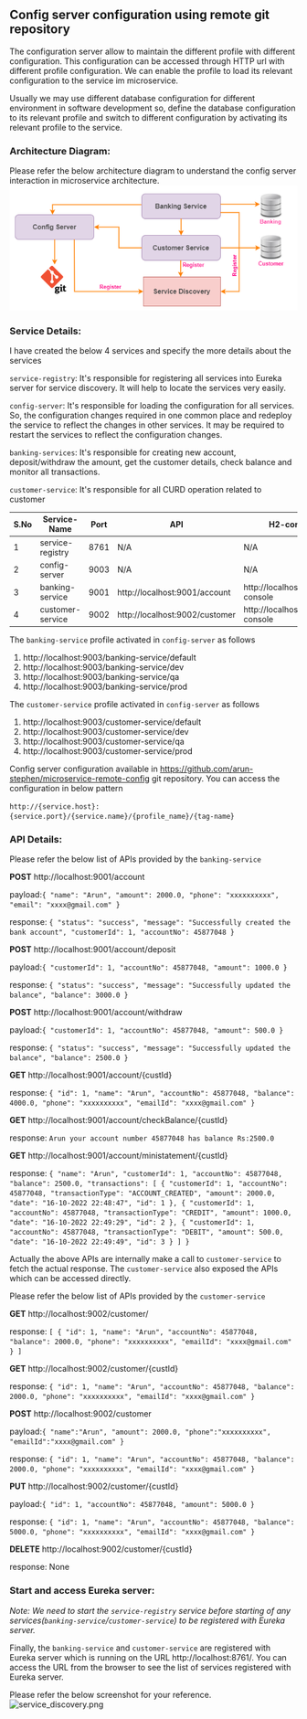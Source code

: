 ## Config server configuration using remote git repository
The configuration server allow to maintain the different profile with different configuration. This configuration can be accessed through HTTP url with different profile configuration. We can enable the profile to load its relevant configuration to the service im microservice. 

Usually we may use different database configuration for different environment in software development so, define the database configuration to its relevant profile and switch to different configuration by activating its relevant profile to the service.

### Architecture Diagram:
Please refer the below architecture diagram to understand the config server interaction in microservice architecture.
![config_remote.png](_img/config_remote.png)

### Service Details:
I have created the below 4 services and specify the more details about the services

`service-registry`: It's responsible for registering all services into Eureka server for service discovery. It will help to locate the services very easily.

`config-server`: It's responsible for loading the configuration for all services. So, the configuration changes required in one common place and redeploy the service to reflect the changes in other services. It may be required to restart the services to reflect the configuration changes. 

`banking-services`: It's responsible for creating new account, deposit/withdraw the amount, get the customer details, check balance and monitor all transactions.

`customer-service`: It's responsible for all CURD operation related to customer


|S.No| Service-Name     | Port | API                            |H2-console| DB Url |
-----|------------------|------|--------------------------------|----------|--------|
1| service-registry | 8761 | N/A                            |N/A| N/A    |
2| config-server    | 9003 | N/A                            |N/A| N/A    |
3| banking-service  | 9001 | http://localhost:9001/account  |http://localhost:9001/h2-console| jdbc:h2:mem:banking |
4| customer-service | 9002 | http://localhost:9002/customer |http://localhost:9002/h2-console|jdbc:h2:mem:customer|

The `banking-service` profile activated in `config-server` as follows
1. http://localhost:9003/banking-service/default
2. http://localhost:9003/banking-service/dev
3. http://localhost:9003/banking-service/qa
4. http://localhost:9003/banking-service/prod

The `customer-service` profile activated in `config-server` as follows
1. http://localhost:9003/customer-service/default
2. http://localhost:9003/customer-service/dev
3. http://localhost:9003/customer-service/qa
4. http://localhost:9003/customer-service/prod

Config server configuration available in https://github.com/arun-stephen/microservice-remote-config git repository. You can access the configuration in below pattern

```http://{service.host}:{service.port}/{service.name}/{profile_name}/{tag-name}```

### API Details:
Please refer the below list of APIs provided by the `banking-service`

**POST** http://localhost:9001/account

payload:`{
"name": "Arun",
"amount": 2000.0,
"phone": "xxxxxxxxxx",
"email": "xxxx@gmail.com"
}`

response: `{
"status": "success",
"message": "Successfully created the bank account",
"customerId": 1,
"accountNo": 45877048
}`

**POST** http://localhost:9001/account/deposit

payload:`{
"customerId": 1,
"accountNo": 45877048,
"amount": 1000.0
}`

response: `{
"status": "success",
"message": "Successfully updated the balance",
"balance": 3000.0
}`

**POST** http://localhost:9001/account/withdraw

payload:`{
"customerId": 1,
"accountNo": 45877048,
"amount": 500.0
}`

response: `{
"status": "success",
"message": "Successfully updated the balance",
"balance": 2500.0
}`

**GET** http://localhost:9001/account/{custId}

response: `{
"id": 1,
"name": "Arun",
"accountNo": 45877048,
"balance": 4000.0,
"phone": "xxxxxxxxxx",
"emailId": "xxxx@gmail.com"
}`

**GET** http://localhost:9001/account/checkBalance/{custId}

response: `Arun your account number 45877048 has balance Rs:2500.0`

**GET** http://localhost:9001/account/ministatement/{custId}

response: `{
"name": "Arun",
"customerId": 1,
"accountNo": 45877048,
"balance": 2500.0,
"transactions": [
{
"customerId": 1,
"accountNo": 45877048,
"transactionType": "ACCOUNT_CREATED",
"amount": 2000.0,
"date": "16-10-2022 22:48:47",
"id": 1
},
{
"customerId": 1,
"accountNo": 45877048,
"transactionType": "CREDIT",
"amount": 1000.0,
"date": "16-10-2022 22:49:29",
"id": 2
},
{
"customerId": 1,
"accountNo": 45877048,
"transactionType": "DEBIT",
"amount": 500.0,
"date": "16-10-2022 22:49:49",
"id": 3
}
]
}`

Actually the above APIs are internally make a call to `customer-service` to fetch the actual response. The `customer-service` also exposed the APIs which can be accessed directly.

Please refer the below list of APIs provided by the `customer-service`

**GET** http://localhost:9002/customer/

response: `[
{
"id": 1,
"name": "Arun",
"accountNo": 45877048,
"balance": 2000.0,
"phone": "xxxxxxxxxx",
"emailId": "xxxx@gmail.com"
}
]`

**GET** http://localhost:9002/customer/{custId}

response: `{
"id": 1,
"name": "Arun",
"accountNo": 45877048,
"balance": 2000.0,
"phone": "xxxxxxxxxx",
"emailId": "xxxx@gmail.com"
}`

**POST** http://localhost:9002/customer

payload:`{
"name":"Arun",
"amount": 2000.0,
"phone":"xxxxxxxxxx",
"emailId":"xxxx@gmail.com"
}`

response: `{
"id": 1,
"name": "Arun",
"accountNo": 45877048,
"balance": 2000.0,
"phone": "xxxxxxxxxx",
"emailId": "xxxx@gmail.com"
}`

**PUT** http://localhost:9002/customer/{custId}

payload:`{
"id": 1,
"accountNo": 45877048,
"amount": 5000.0
}`

response: `{
"id": 1,
"name": "Arun",
"accountNo": 45877048,
"balance": 5000.0,
"phone": "xxxxxxxxxx",
"emailId": "xxxx@gmail.com"
}`

**DELETE** http://localhost:9002/customer/{custId}

response: None

### Start and access Eureka server:
*Note: We need to start the `service-registry` service before starting of any services(`banking-service`/`customer-service`) to be registered with Eureka server.*

Finally, the `banking-service` and `customer-service` are registered with Eureka server which is running on the URL http://localhost:8761/. You can access the URL from the browser to see the list of services registered with Eureka server.

Please refer the below screenshot for your reference.
![service_discovery.png](_img/service_discovery.png)